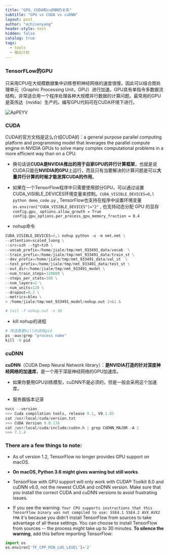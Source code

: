 ```yaml
---
title: "GPU、CUDA和cuDNN的关系"
subtitle: "GPU vs CUDA vs cuDNN"
layout: post
author: "echisenyang"
header-style: text
hidden: false
catalog: true
tags:
  - tools
  - 输出计划
---
```




### TensorFLow的GPU

只采用CPU在大规模数据集中训练卷积神经网络的速度很慢，因此可以结合图处理单元（Graphic Processing Unit，GPU）进行加速。GPU具有单指令多数据流结构，非常适合用一个程序处理各种大规模并行数据的计算问题。最常用的GPU是英伟达（nvidia）生产的。编写GPU代码可在CUDA环境下进行。

![ApPEYV](https://gitee.com/echisenyang/GiteeForUpicUse/raw/master/uPic/ApPEYV.png)



### CUDA

CUDA的官方文档是这么介绍CUDA的：a general purpose parallel computing platform and programming model that leverages the parallel compute engine in NVIDIA GPUs to solve many complex computational problems in a more efficient way than on a CPU.

- 换句话说**CUDA是NVIDIA推出的用于自家GPU的并行计算框架**，也就是说CUDA只能在**NVIDIA的GPU**上运行，而且只有当要解决的计算问题是可以**大量并行计算的时候才能发挥CUDA的作用**。

- 如果在一个TensorFlow程序中只需要使用部分GPU，可以通过设置CUDA_VISIBLE_DEVICES环境变量来控制。`CUDA_VISIBLE_DEVICES=O,l python demo_code.py` , TensorFlow也支持在程序中设置环境变量 `os.environ["CUDA_VISIBLE_DEVICES"]="2"` , 也支持动态分配 GPU 的显存 `config.gpu_ options.allow_growth = True` `config.gpu_options.per_process_gpu_memory_fraction = 0.4` 

- nohup命令

```python
CUDA_VISIBLE_DEVICES=0,1 nohup python -u -m nmt.nmt \
--attention=scaled_luong \
--src=szh --tgt=tzh \
--vocab_prefix=/home/jiale/tmp/nmt_933491_data/vocab  \
--train_prefix=/home/jiale/tmp/nmt_933491_data/train_st \
--dev_prefix=/home/jiale/tmp/nmt_933491_data/val_st  \
--test_prefix=/home/jiale/tmp/nmt_933491_data/test_st \
--out_dir=/home/jiale/tmp/nmt_933491_model \
--num_train_steps=120000 \
--steps_per_stats=100 \
--num_layers=2 \
--num_units=128 \
--dropout=0.2 \
--metrics=bleu \
> /home/jiale/tmp/nmt_933491_model/nohup.out 2>&1 &

# tail -f nohup.out -n 30
```

- kill nohup的进程

```python
# 筛选需要kill的进程pid
ps -aux|grep "process name"
kill -9 pid
```



### cuDNN

**cuDNN**（CUDA Deep Neural Network library）：**是NVIDIA打造的针对深度神经网络的加速库**，是一个用于深层神经网络的GPU加速库。

- 如果你要用GPU训练模型，cuDNN不是必须的，但是一般会采用这个加速库。

- 服务器版本记录

```python
nvcc --version
>>> Cuda compilation tools, release 9.1, V9.1.85
cat /usr/local/cuda/version.txt
>>> CUDA Version 9.0.176
cat /usr/local/cuda/include/cudnn.h | grep CUDNN_MAJOR -A 2
>>> 7.1.4
```



### There are a few things to note:

- As of version 1.2, TensorFlow no longer provides GPU support on macOS.

- **On macOS, Python 3.6 might gives warning but still works**.

- TensorFlow with GPU support will only work with CUDA® Toolkit 8.0 and cuDNN v6.0, not the newest CUDA and cnDNN version. Make sure that you install the correct CUDA and cuDNN versions to avoid frustrating issues.

- If you see the warning: `Your CPU supports instructions that this TensorFlow binary was not compiled to use: SSE4.1 SSE4.2 AVX AVX2 FMA` it's because you didn't install TensorFlow from sources to take advantage of all these settings. You can choose to install TensorFlow from sources -- the process might take up to 30 minutes. **To silence the warning**, add this before importing TensorFlow:

```python
import os
os.environ['TF_CPP_MIN_LOG_LEVEL']='2'
```



